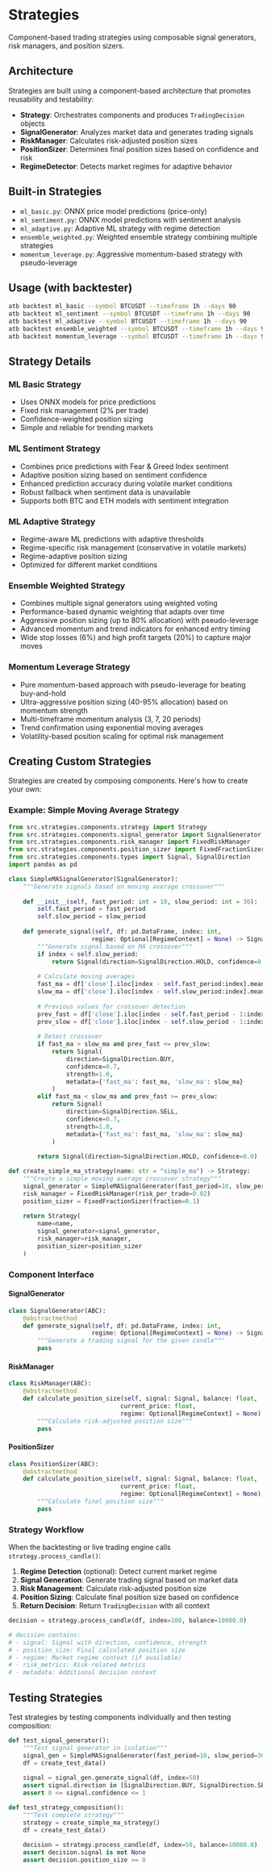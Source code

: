 # Strategies

Component-based trading strategies using composable signal generators, risk managers, and position sizers.

## Architecture

Strategies are built using a component-based architecture that promotes reusability and testability:

- **Strategy**: Orchestrates components and produces `TradingDecision` objects
- **SignalGenerator**: Analyzes market data and generates trading signals
- **RiskManager**: Calculates risk-adjusted position sizes
- **PositionSizer**: Determines final position sizes based on confidence and risk
- **RegimeDetector**: Detects market regimes for adaptive behavior

## Built-in Strategies

- `ml_basic.py`: ONNX price model predictions (price-only)
- `ml_sentiment.py`: ONNX model predictions with sentiment analysis
- `ml_adaptive.py`: Adaptive ML strategy with regime detection
- `ensemble_weighted.py`: Weighted ensemble strategy combining multiple strategies
- `momentum_leverage.py`: Aggressive momentum-based strategy with pseudo-leverage

## Usage (with backtester)

```bash
atb backtest ml_basic --symbol BTCUSDT --timeframe 1h --days 90
atb backtest ml_sentiment --symbol BTCUSDT --timeframe 1h --days 90
atb backtest ml_adaptive --symbol BTCUSDT --timeframe 1h --days 90
atb backtest ensemble_weighted --symbol BTCUSDT --timeframe 1h --days 90
atb backtest momentum_leverage --symbol BTCUSDT --timeframe 1h --days 90
```

## Strategy Details

### ML Basic Strategy
- Uses ONNX models for price predictions
- Fixed risk management (2% per trade)
- Confidence-weighted position sizing
- Simple and reliable for trending markets

### ML Sentiment Strategy
- Combines price predictions with Fear & Greed Index sentiment
- Adaptive position sizing based on sentiment confidence
- Enhanced prediction accuracy during volatile market conditions
- Robust fallback when sentiment data is unavailable
- Supports both BTC and ETH models with sentiment integration

### ML Adaptive Strategy
- Regime-aware ML predictions with adaptive thresholds
- Regime-specific risk management (conservative in volatile markets)
- Regime-adaptive position sizing
- Optimized for different market conditions

### Ensemble Weighted Strategy
- Combines multiple signal generators using weighted voting
- Performance-based dynamic weighting that adapts over time
- Aggressive position sizing (up to 80% allocation) with pseudo-leverage
- Advanced momentum and trend indicators for enhanced entry timing
- Wide stop losses (6%) and high profit targets (20%) to capture major moves

### Momentum Leverage Strategy
- Pure momentum-based approach with pseudo-leverage for beating buy-and-hold
- Ultra-aggressive position sizing (40-95% allocation) based on momentum strength
- Multi-timeframe momentum analysis (3, 7, 20 periods)
- Trend confirmation using exponential moving averages
- Volatility-based position scaling for optimal risk management

## Creating Custom Strategies

Strategies are created by composing components. Here's how to create your own:

### Example: Simple Moving Average Strategy

```python
from src.strategies.components.strategy import Strategy
from src.strategies.components.signal_generator import SignalGenerator
from src.strategies.components.risk_manager import FixedRiskManager
from src.strategies.components.position_sizer import FixedFractionSizer
from src.strategies.components.types import Signal, SignalDirection
import pandas as pd

class SimpleMASignalGenerator(SignalGenerator):
    """Generate signals based on moving average crossover"""
    
    def __init__(self, fast_period: int = 10, slow_period: int = 30):
        self.fast_period = fast_period
        self.slow_period = slow_period
    
    def generate_signal(self, df: pd.DataFrame, index: int, 
                       regime: Optional[RegimeContext] = None) -> Signal:
        """Generate signal based on MA crossover"""
        if index < self.slow_period:
            return Signal(direction=SignalDirection.HOLD, confidence=0.0)
        
        # Calculate moving averages
        fast_ma = df['close'].iloc[index - self.fast_period:index].mean()
        slow_ma = df['close'].iloc[index - self.slow_period:index].mean()
        
        # Previous values for crossover detection
        prev_fast = df['close'].iloc[index - self.fast_period - 1:index - 1].mean()
        prev_slow = df['close'].iloc[index - self.slow_period - 1:index - 1].mean()
        
        # Detect crossover
        if fast_ma > slow_ma and prev_fast <= prev_slow:
            return Signal(
                direction=SignalDirection.BUY,
                confidence=0.7,
                strength=1.0,
                metadata={'fast_ma': fast_ma, 'slow_ma': slow_ma}
            )
        elif fast_ma < slow_ma and prev_fast >= prev_slow:
            return Signal(
                direction=SignalDirection.SELL,
                confidence=0.7,
                strength=1.0,
                metadata={'fast_ma': fast_ma, 'slow_ma': slow_ma}
            )
        
        return Signal(direction=SignalDirection.HOLD, confidence=0.0)

def create_simple_ma_strategy(name: str = "simple_ma") -> Strategy:
    """Create a simple moving average crossover strategy"""
    signal_generator = SimpleMASignalGenerator(fast_period=10, slow_period=30)
    risk_manager = FixedRiskManager(risk_per_trade=0.02)
    position_sizer = FixedFractionSizer(fraction=0.1)
    
    return Strategy(
        name=name,
        signal_generator=signal_generator,
        risk_manager=risk_manager,
        position_sizer=position_sizer
    )
```

### Component Interface

#### SignalGenerator

```python
class SignalGenerator(ABC):
    @abstractmethod
    def generate_signal(self, df: pd.DataFrame, index: int,
                       regime: Optional[RegimeContext] = None) -> Signal:
        """Generate a trading signal for the given candle"""
        pass
```

#### RiskManager

```python
class RiskManager(ABC):
    @abstractmethod
    def calculate_position_size(self, signal: Signal, balance: float,
                               current_price: float,
                               regime: Optional[RegimeContext] = None) -> float:
        """Calculate risk-adjusted position size"""
        pass
```

#### PositionSizer

```python
class PositionSizer(ABC):
    @abstractmethod
    def calculate_position_size(self, signal: Signal, balance: float,
                               current_price: float,
                               regime: Optional[RegimeContext] = None) -> float:
        """Calculate final position size"""
        pass
```

### Strategy Workflow

When the backtesting or live trading engine calls `strategy.process_candle()`:

1. **Regime Detection** (optional): Detect current market regime
2. **Signal Generation**: Generate trading signal based on market data
3. **Risk Management**: Calculate risk-adjusted position size
4. **Position Sizing**: Calculate final position size based on confidence
5. **Return Decision**: Return `TradingDecision` with all context

```python
decision = strategy.process_candle(df, index=100, balance=10000.0)

# decision contains:
# - signal: Signal with direction, confidence, strength
# - position_size: Final calculated position size
# - regime: Market regime context (if available)
# - risk_metrics: Risk-related metrics
# - metadata: Additional decision context
```

## Testing Strategies

Test strategies by testing components individually and then testing composition:

```python
def test_signal_generator():
    """Test signal generator in isolation"""
    signal_gen = SimpleMASignalGenerator(fast_period=10, slow_period=30)
    df = create_test_data()
    
    signal = signal_gen.generate_signal(df, index=50)
    assert signal.direction in [SignalDirection.BUY, SignalDirection.SELL, SignalDirection.HOLD]
    assert 0 <= signal.confidence <= 1

def test_strategy_composition():
    """Test complete strategy"""
    strategy = create_simple_ma_strategy()
    df = create_test_data()
    
    decision = strategy.process_candle(df, index=50, balance=10000.0)
    assert decision.signal is not None
    assert decision.position_size >= 0
```
